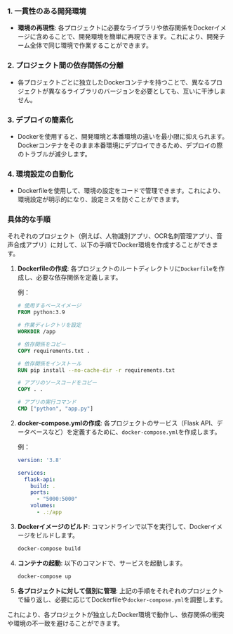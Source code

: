 

### 1. 一貫性のある開発環境
- **環境の再現性**: 各プロジェクトに必要なライブラリや依存関係をDockerイメージに含めることで、開発環境を簡単に再現できます。これにより、開発チーム全体で同じ環境で作業することができます。

### 2. プロジェクト間の依存関係の分離
- 各プロジェクトごとに独立したDockerコンテナを持つことで、異なるプロジェクトが異なるライブラリのバージョンを必要としても、互いに干渉しません。

### 3. デプロイの簡素化
- Dockerを使用すると、開発環境と本番環境の違いを最小限に抑えられます。Dockerコンテナをそのまま本番環境にデプロイできるため、デプロイの際のトラブルが減少します。

### 4. 環境設定の自動化
- Dockerfileを使用して、環境の設定をコードで管理できます。これにより、環境設定が明示的になり、設定ミスを防ぐことができます。

### 具体的な手順
それぞれのプロジェクト（例えば、人物識別アプリ、OCR名刺管理アプリ、音声合成アプリ）に対して、以下の手順でDocker環境を作成することができます。

1. **Dockerfileの作成**:
   各プロジェクトのルートディレクトリに`Dockerfile`を作成し、必要な依存関係を定義します。

   例：
   ```dockerfile
   # 使用するベースイメージ
   FROM python:3.9

   # 作業ディレクトリを設定
   WORKDIR /app

   # 依存関係をコピー
   COPY requirements.txt .

   # 依存関係をインストール
   RUN pip install --no-cache-dir -r requirements.txt

   # アプリのソースコードをコピー
   COPY . .

   # アプリの実行コマンド
   CMD ["python", "app.py"]
   ```

2. **docker-compose.ymlの作成**:
   各プロジェクトのサービス（Flask API、データベースなど）を定義するために、`docker-compose.yml`を作成します。

   例：
   ```yaml
   version: '3.8'

   services:
     flask-api:
       build: .
       ports:
         - "5000:5000"
       volumes:
         - .:/app
   ```

3. **Dockerイメージのビルド**:
   コマンドラインで以下を実行して、Dockerイメージをビルドします。
   ```bash
   docker-compose build
   ```

4. **コンテナの起動**:
   以下のコマンドで、サービスを起動します。
   ```bash
   docker-compose up
   ```

5. **各プロジェクトに対して個別に管理**:
   上記の手順をそれぞれのプロジェクトで繰り返し、必要に応じてDockerfileや`docker-compose.yml`を調整します。

これにより、各プロジェクトが独立したDocker環境で動作し、依存関係の衝突や環境の不一致を避けることができます。